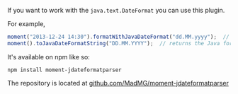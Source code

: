 If you want to work with the `java.text.DateFormat` you can use this plugin. 


For example,

```javascript
moment("2013-12-24 14:30").formatWithJavaDateFormat("dd.MM.yyyy");  // returns the formatted date "24.12.2013"
moment().toJavaDateFormatString("DD.MM.YYYY");  // returns the Java format pattern "dd.MM.yyyy"
```

It's available on npm like so:

```
npm install moment-jdateformatparser
```

The repository is located at [github.com/MadMG/moment-jdateformatparser](https://github.com/MadMG/moment-jdateformatparser)